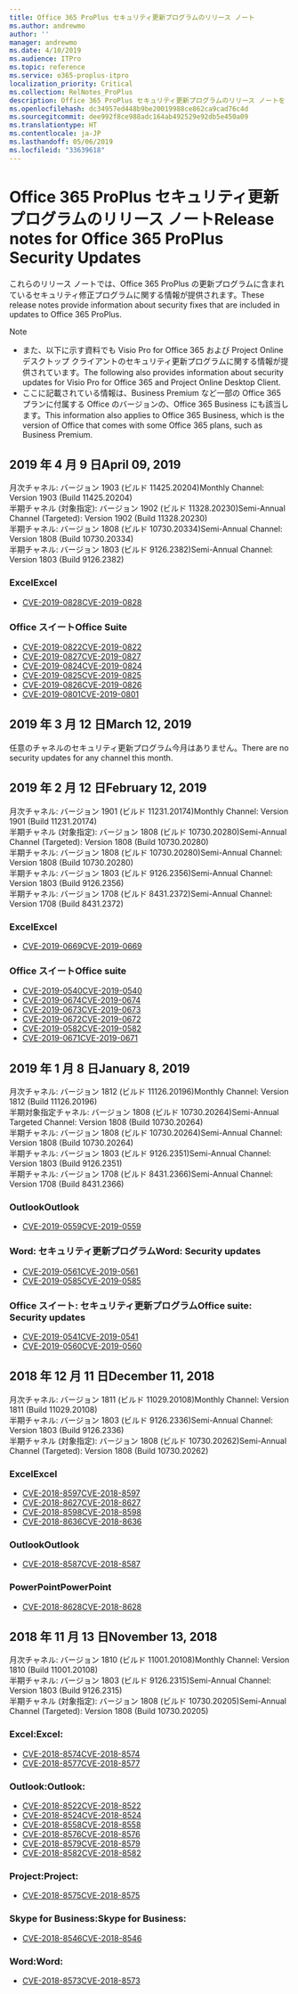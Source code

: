 ```yaml
---
title: Office 365 ProPlus セキュリティ更新プログラムのリリース ノート
ms.author: andrewmo
author: ''
manager: andrewmo
ms.date: 4/10/2019
ms.audience: ITPro
ms.topic: reference
ms.service: o365-proplus-itpro
localization_priority: Critical
ms.collection: RelNotes_ProPlus
description: Office 365 ProPlus セキュリティ更新プログラムのリリース ノートを IT 担当者に提供します
ms.openlocfilehash: dc34957ed448b9be20019988ce862ca9cad76c4d
ms.sourcegitcommit: dee992f8ce988adc164ab492529e92db5e450a09
ms.translationtype: HT
ms.contentlocale: ja-JP
ms.lasthandoff: 05/06/2019
ms.locfileid: "33639618"
---
```

# <a name="release-notes-for-office-365-proplus-security-updates"></a><span data-ttu-id="7961d-103">Office 365 ProPlus セキュリティ更新プログラムのリリース ノート</span><span class="sxs-lookup"><span data-stu-id="7961d-103">Release notes for Office 365 ProPlus Security Updates</span></span>

<span data-ttu-id="7961d-104">これらのリリース ノートでは、Office 365 ProPlus の更新プログラムに含まれているセキュリティ修正プログラムに関する情報が提供されます。</span><span class="sxs-lookup"><span data-stu-id="7961d-104">These release notes provide information about security fixes that are included in updates to Office 365 ProPlus.</span></span>
 
> [!NOTE]
> - <span data-ttu-id="7961d-105">また、以下に示す資料でも Visio Pro for Office 365 および Project Online デスクトップ クライアントのセキュリティ更新プログラムに関する情報が提供されています。</span><span class="sxs-lookup"><span data-stu-id="7961d-105">The following also provides information about security updates for Visio Pro for Office 365 and Project Online Desktop Client.</span></span>
> - <span data-ttu-id="7961d-106">ここに記載されている情報は、Business Premium など一部の Office 365 プランに付属する Office のバージョンの、Office 365 Business にも該当します。</span><span class="sxs-lookup"><span data-stu-id="7961d-106">This information also applies to Office 365 Business, which is the version of Office that comes with some Office 365 plans, such as Business Premium.</span></span>

[//]: # (上の行は間隔を空けるために使用されているので、削除しないでください。)
## <a name="april-09-2019"></a><span data-ttu-id="7961d-108">2019 年 4 月 9 日</span><span class="sxs-lookup"><span data-stu-id="7961d-108">April 09, 2019</span></span>
<span data-ttu-id="7961d-109">月次チャネル: バージョン 1903 (ビルド 11425.20204)</span><span class="sxs-lookup"><span data-stu-id="7961d-109">Monthly Channel: Version 1903 (Build 11425.20204)</span></span>  
<span data-ttu-id="7961d-110">半期チャネル (対象指定): バージョン 1902 (ビルド 11328.20230)</span><span class="sxs-lookup"><span data-stu-id="7961d-110">Semi-Annual Channel (Targeted): Version 1902 (Build 11328.20230)</span></span>  
<span data-ttu-id="7961d-111">半期チャネル: バージョン 1808 (ビルド 10730.20334)</span><span class="sxs-lookup"><span data-stu-id="7961d-111">Semi-Annual Channel: Version 1808 (Build 10730.20334)</span></span>  
<span data-ttu-id="7961d-112">半期チャネル: バージョン 1803 (ビルド 9126.2382)</span><span class="sxs-lookup"><span data-stu-id="7961d-112">Semi-Annual Channel: Version 1803 (Build 9126.2382)</span></span>  

### <a name="excel"></a><span data-ttu-id="7961d-113">Excel</span><span class="sxs-lookup"><span data-stu-id="7961d-113">Excel</span></span>

-   [<span data-ttu-id="7961d-114">CVE-2019-0828</span><span class="sxs-lookup"><span data-stu-id="7961d-114">CVE-2019-0828</span></span>](https://portal.msrc.microsoft.com/ja-JP/security-guidance/advisory/CVE-2019-0828)

### <a name="office-suite"></a><span data-ttu-id="7961d-115">Office スイート</span><span class="sxs-lookup"><span data-stu-id="7961d-115">Office Suite</span></span>

-   [<span data-ttu-id="7961d-116">CVE-2019-0822</span><span class="sxs-lookup"><span data-stu-id="7961d-116">CVE-2019-0822</span></span>](https://portal.msrc.microsoft.com/ja-JP/security-guidance/advisory/CVE-2019-0822)
-   [<span data-ttu-id="7961d-117">CVE-2019-0827</span><span class="sxs-lookup"><span data-stu-id="7961d-117">CVE-2019-0827</span></span>](https://portal.msrc.microsoft.com/ja-JP/security-guidance/advisory/CVE-2019-0827)
-   [<span data-ttu-id="7961d-118">CVE-2019-0824</span><span class="sxs-lookup"><span data-stu-id="7961d-118">CVE-2019-0824</span></span>](https://portal.msrc.microsoft.com/ja-JP/security-guidance/advisory/CVE-2019-0824)
-   [<span data-ttu-id="7961d-119">CVE-2019-0825</span><span class="sxs-lookup"><span data-stu-id="7961d-119">CVE-2019-0825</span></span>](https://portal.msrc.microsoft.com/ja-JP/security-guidance/advisory/CVE-2019-0825)
-   [<span data-ttu-id="7961d-120">CVE-2019-0826</span><span class="sxs-lookup"><span data-stu-id="7961d-120">CVE-2019-0826</span></span>](https://portal.msrc.microsoft.com/ja-JP/security-guidance/advisory/CVE-2019-0826)
-   [<span data-ttu-id="7961d-121">CVE-2019-0801</span><span class="sxs-lookup"><span data-stu-id="7961d-121">CVE-2019-0801</span></span>](https://portal.msrc.microsoft.com/ja-JP/security-guidance/advisory/CVE-2019-0801)

## <a name="march-12-2019"></a><span data-ttu-id="7961d-122">2019 年 3 月 12 日</span><span class="sxs-lookup"><span data-stu-id="7961d-122">March 12, 2019</span></span>
<span data-ttu-id="7961d-123">任意のチャネルのセキュリティ更新プログラム今月はありません。</span><span class="sxs-lookup"><span data-stu-id="7961d-123">There are no security updates for any channel this month.</span></span>

## <a name="february-12-2019"></a><span data-ttu-id="7961d-124">2019 年 2 月 12 日</span><span class="sxs-lookup"><span data-stu-id="7961d-124">February 12, 2019</span></span>
<span data-ttu-id="7961d-125">月次チャネル: バージョン 1901 (ビルド 11231.20174)</span><span class="sxs-lookup"><span data-stu-id="7961d-125">Monthly Channel: Version 1901 (Build 11231.20174)</span></span>  
<span data-ttu-id="7961d-126">半期チャネル (対象指定): バージョン 1808 (ビルド 10730.20280)</span><span class="sxs-lookup"><span data-stu-id="7961d-126">Semi-Annual Channel (Targeted): Version 1808 (Build 10730.20280)</span></span>   
<span data-ttu-id="7961d-127">半期チャネル: バージョン 1808 (ビルド 10730.20280)</span><span class="sxs-lookup"><span data-stu-id="7961d-127">Semi-Annual Channel: Version 1808 (Build 10730.20280)</span></span>  
<span data-ttu-id="7961d-128">半期チャネル: バージョン 1803 (ビルド 9126.2356)</span><span class="sxs-lookup"><span data-stu-id="7961d-128">Semi-Annual Channel: Version 1803 (Build 9126.2356)</span></span>  
<span data-ttu-id="7961d-129">半期チャネル: バージョン 1708 (ビルド 8431.2372)</span><span class="sxs-lookup"><span data-stu-id="7961d-129">Semi-Annual Channel: Version 1708 (Build 8431.2372)</span></span>  


### <a name="excel"></a><span data-ttu-id="7961d-130">Excel</span><span class="sxs-lookup"><span data-stu-id="7961d-130">Excel</span></span>

-   [<span data-ttu-id="7961d-131">CVE-2019-0669</span><span class="sxs-lookup"><span data-stu-id="7961d-131">CVE-2019-0669</span></span>](https://portal.msrc.microsoft.com/ja-JP/security-guidance/advisory/CVE-2019-0669)

### <a name="office-suite"></a><span data-ttu-id="7961d-132">Office スイート</span><span class="sxs-lookup"><span data-stu-id="7961d-132">Office suite</span></span>

-   [<span data-ttu-id="7961d-133">CVE-2019-0540</span><span class="sxs-lookup"><span data-stu-id="7961d-133">CVE-2019-0540</span></span>](https://portal.msrc.microsoft.com/ja-JP/security-guidance/advisory/CVE-2019-0540)
-   [<span data-ttu-id="7961d-134">CVE-2019-0674</span><span class="sxs-lookup"><span data-stu-id="7961d-134">CVE-2019-0674</span></span>](https://portal.msrc.microsoft.com/ja-JP/security-guidance/advisory/CVE-2019-0674)
-   [<span data-ttu-id="7961d-135">CVE-2019-0673</span><span class="sxs-lookup"><span data-stu-id="7961d-135">CVE-2019-0673</span></span>](https://portal.msrc.microsoft.com/ja-JP/security-guidance/advisory/CVE-2019-0673)
-   [<span data-ttu-id="7961d-136">CVE-2019-0672</span><span class="sxs-lookup"><span data-stu-id="7961d-136">CVE-2019-0672</span></span>](https://portal.msrc.microsoft.com/ja-JP/security-guidance/advisory/CVE-2019-0672)
-   [<span data-ttu-id="7961d-137">CVE-2019-0582</span><span class="sxs-lookup"><span data-stu-id="7961d-137">CVE-2019-0582</span></span>](https://portal.msrc.microsoft.com/ja-JP/security-guidance/advisory/CVE-2019-0582)
-   [<span data-ttu-id="7961d-138">CVE-2019-0671</span><span class="sxs-lookup"><span data-stu-id="7961d-138">CVE-2019-0671</span></span>](https://portal.msrc.microsoft.com/ja-JP/security-guidance/advisory/CVE-2019-0671)

## <a name="january-8-2019"></a><span data-ttu-id="7961d-139">2019 年 1 月 8 日</span><span class="sxs-lookup"><span data-stu-id="7961d-139">January 8, 2019</span></span>

<span data-ttu-id="7961d-140">月次チャネル: バージョン 1812 (ビルド 11126.20196)</span><span class="sxs-lookup"><span data-stu-id="7961d-140">Monthly Channel: Version 1812 (Build 11126.20196)</span></span>  
<span data-ttu-id="7961d-141">半期対象指定チャネル: バージョン 1808 (ビルド 10730.20264)</span><span class="sxs-lookup"><span data-stu-id="7961d-141">Semi-Annual Targeted Channel: Version 1808 (Build 10730.20264)</span></span>  
<span data-ttu-id="7961d-142">半期チャネル: バージョン 1808 (ビルド 10730.20264)</span><span class="sxs-lookup"><span data-stu-id="7961d-142">Semi-Annual Channel: Version 1808 (Build 10730.20264)</span></span>  
<span data-ttu-id="7961d-143">半期チャネル: バージョン 1803 (ビルド 9126.2351)</span><span class="sxs-lookup"><span data-stu-id="7961d-143">Semi-Annual Channel: Version 1803 (Build 9126.2351)</span></span>  
<span data-ttu-id="7961d-144">半期チャネル: バージョン 1708 (ビルド 8431.2366)</span><span class="sxs-lookup"><span data-stu-id="7961d-144">Semi-Annual Channel: Version 1708 (Build 8431.2366)</span></span>  


### <a name="outlook"></a><span data-ttu-id="7961d-145">Outlook</span><span class="sxs-lookup"><span data-stu-id="7961d-145">Outlook</span></span>
-   [<span data-ttu-id="7961d-146">CVE-2019-0559</span><span class="sxs-lookup"><span data-stu-id="7961d-146">CVE-2019-0559</span></span>](https://portal.msrc.microsoft.com/ja-JP/security-guidance/advisory/CVE-2019-0559)

### <a name="word-security-updates"></a><span data-ttu-id="7961d-147">Word: セキュリティ更新プログラム</span><span class="sxs-lookup"><span data-stu-id="7961d-147">Word: Security updates</span></span> 
-   [<span data-ttu-id="7961d-148">CVE-2019-0561</span><span class="sxs-lookup"><span data-stu-id="7961d-148">CVE-2019-0561</span></span>](https://portal.msrc.microsoft.com/ja-JP/security-guidance/advisory/CVE-2019-0561)
-   [<span data-ttu-id="7961d-149">CVE-2019-0585</span><span class="sxs-lookup"><span data-stu-id="7961d-149">CVE-2019-0585</span></span>](https://portal.msrc.microsoft.com/ja-JP/security-guidance/advisory/CVE-2019-0585) 
 
### <a name="office-suite-security-updates"></a><span data-ttu-id="7961d-150">Office スイート: セキュリティ更新プログラム</span><span class="sxs-lookup"><span data-stu-id="7961d-150">Office suite: Security updates</span></span> 
-   [<span data-ttu-id="7961d-151">CVE-2019-0541</span><span class="sxs-lookup"><span data-stu-id="7961d-151">CVE-2019-0541</span></span>](https://portal.msrc.microsoft.com/ja-JP/security-guidance/advisory/CVE-2019-0541)
-   [<span data-ttu-id="7961d-152">CVE-2019-0560</span><span class="sxs-lookup"><span data-stu-id="7961d-152">CVE-2019-0560</span></span>](https://portal.msrc.microsoft.com/ja-JP/security-guidance/advisory/CVE-2019-0560)

## <a name="december-11-2018"></a><span data-ttu-id="7961d-153">2018 年 12 月 11 日</span><span class="sxs-lookup"><span data-stu-id="7961d-153">December 11, 2018</span></span>
<span data-ttu-id="7961d-154">月次チャネル: バージョン 1811 (ビルド 11029.20108)</span><span class="sxs-lookup"><span data-stu-id="7961d-154">Monthly Channel: Version 1811 (Build 11029.20108)</span></span>  
<span data-ttu-id="7961d-155">半期チャネル: バージョン 1803 (ビルド 9126.2336)</span><span class="sxs-lookup"><span data-stu-id="7961d-155">Semi-Annual Channel: Version 1803 (Build 9126.2336)</span></span>  
<span data-ttu-id="7961d-156">半期チャネル (対象指定): バージョン 1808 (ビルド 10730.20262)</span><span class="sxs-lookup"><span data-stu-id="7961d-156">Semi-Annual Channel (Targeted): Version 1808 (Build 10730.20262)</span></span>  

### <a name="excel"></a><span data-ttu-id="7961d-157">Excel</span><span class="sxs-lookup"><span data-stu-id="7961d-157">Excel</span></span>

-   [<span data-ttu-id="7961d-158">CVE-2018-8597</span><span class="sxs-lookup"><span data-stu-id="7961d-158">CVE-2018-8597</span></span>](https://portal.msrc.microsoft.com/ja-JP/security-guidance/advisory/CVE-2018-8597)
-   [<span data-ttu-id="7961d-159">CVE-2018-8627</span><span class="sxs-lookup"><span data-stu-id="7961d-159">CVE-2018-8627</span></span>](https://portal.msrc.microsoft.com/ja-JP/security-guidance/advisory/CVE-2018-8627)
-   [<span data-ttu-id="7961d-160">CVE-2018-8598</span><span class="sxs-lookup"><span data-stu-id="7961d-160">CVE-2018-8598</span></span>](https://portal.msrc.microsoft.com/ja-JP/security-guidance/advisory/CVE-2018-8598)
-   [<span data-ttu-id="7961d-161">CVE-2018-8636</span><span class="sxs-lookup"><span data-stu-id="7961d-161">CVE-2018-8636</span></span>](https://portal.msrc.microsoft.com/ja-JP/security-guidance/advisory/CVE-2018-8636)

### <a name="outlook"></a><span data-ttu-id="7961d-162">Outlook</span><span class="sxs-lookup"><span data-stu-id="7961d-162">Outlook</span></span>

-   [<span data-ttu-id="7961d-163">CVE-2018-8587</span><span class="sxs-lookup"><span data-stu-id="7961d-163">CVE-2018-8587</span></span>](https://portal.msrc.microsoft.com/ja-JP/security-guidance/advisory/CVE-2018-8587)

### <a name="powerpoint"></a><span data-ttu-id="7961d-164">PowerPoint</span><span class="sxs-lookup"><span data-stu-id="7961d-164">PowerPoint</span></span>

-   [<span data-ttu-id="7961d-165">CVE-2018-8628</span><span class="sxs-lookup"><span data-stu-id="7961d-165">CVE-2018-8628</span></span>](https://portal.msrc.microsoft.com/ja-JP/security-guidance/advisory/CVE-2018-8628)

## <a name="november-13-2018"></a><span data-ttu-id="7961d-166">2018 年 11 月 13 日</span><span class="sxs-lookup"><span data-stu-id="7961d-166">November 13, 2018</span></span>
<span data-ttu-id="7961d-167">月次チャネル: バージョン 1810 (ビルド 11001.20108)</span><span class="sxs-lookup"><span data-stu-id="7961d-167">Monthly Channel: Version 1810 (Build 11001.20108)</span></span>  
<span data-ttu-id="7961d-168">半期チャネル: バージョン 1803 (ビルド 9126.2315)</span><span class="sxs-lookup"><span data-stu-id="7961d-168">Semi-Annual Channel: Version 1803 (Build 9126.2315)</span></span>  
<span data-ttu-id="7961d-169">半期チャネル (対象指定): バージョン 1808 (ビルド 10730.20205)</span><span class="sxs-lookup"><span data-stu-id="7961d-169">Semi-Annual Channel (Targeted): Version 1808 (Build 10730.20205)</span></span>  

### <a name="excel"></a><span data-ttu-id="7961d-170">Excel:</span><span class="sxs-lookup"><span data-stu-id="7961d-170">Excel:</span></span>

-   [<span data-ttu-id="7961d-171">CVE-2018-8574</span><span class="sxs-lookup"><span data-stu-id="7961d-171">CVE-2018-8574</span></span>](https://portal.msrc.microsoft.com/ja-JP/security-guidance/advisory/CVE-2018-8574)
-   [<span data-ttu-id="7961d-172">CVE-2018-8577</span><span class="sxs-lookup"><span data-stu-id="7961d-172">CVE-2018-8577</span></span>](https://portal.msrc.microsoft.com/ja-JP/security-guidance/advisory/CVE-2018-8577)

### <a name="outlook"></a><span data-ttu-id="7961d-173">Outlook:</span><span class="sxs-lookup"><span data-stu-id="7961d-173">Outlook:</span></span>

-   [<span data-ttu-id="7961d-174">CVE-2018-8522</span><span class="sxs-lookup"><span data-stu-id="7961d-174">CVE-2018-8522</span></span>](https://portal.msrc.microsoft.com/ja-JP/security-guidance/advisory/CVE-2018-8522)
-   [<span data-ttu-id="7961d-175">CVE-2018-8524</span><span class="sxs-lookup"><span data-stu-id="7961d-175">CVE-2018-8524</span></span>](https://portal.msrc.microsoft.com/ja-JP/security-guidance/advisory/CVE-2018-8524)
-   [<span data-ttu-id="7961d-176">CVE-2018-8558</span><span class="sxs-lookup"><span data-stu-id="7961d-176">CVE-2018-8558</span></span>](https://portal.msrc.microsoft.com/ja-JP/security-guidance/advisory/CVE-2018-8558)
-   [<span data-ttu-id="7961d-177">CVE-2018-8576</span><span class="sxs-lookup"><span data-stu-id="7961d-177">CVE-2018-8576</span></span>](https://portal.msrc.microsoft.com/ja-JP/security-guidance/advisory/CVE-2018-8576)
-   [<span data-ttu-id="7961d-178">CVE-2018-8579</span><span class="sxs-lookup"><span data-stu-id="7961d-178">CVE-2018-8579</span></span>](https://portal.msrc.microsoft.com/ja-JP/security-guidance/advisory/CVE-2018-8579)
-   [<span data-ttu-id="7961d-179">CVE-2018-8582</span><span class="sxs-lookup"><span data-stu-id="7961d-179">CVE-2018-8582</span></span>](https://portal.msrc.microsoft.com/ja-JP/security-guidance/advisory/CVE-2018-8582)

### <a name="project"></a><span data-ttu-id="7961d-180">Project:</span><span class="sxs-lookup"><span data-stu-id="7961d-180">Project:</span></span>

-   [<span data-ttu-id="7961d-181">CVE-2018-8575</span><span class="sxs-lookup"><span data-stu-id="7961d-181">CVE-2018-8575</span></span>](https://portal.msrc.microsoft.com/ja-JP/security-guidance/advisory/CVE-2018-8575)

### <a name="skype-for-business"></a><span data-ttu-id="7961d-182">Skype for Business:</span><span class="sxs-lookup"><span data-stu-id="7961d-182">Skype for Business:</span></span>

-   [<span data-ttu-id="7961d-183">CVE-2018-8546</span><span class="sxs-lookup"><span data-stu-id="7961d-183">CVE-2018-8546</span></span>](https://portal.msrc.microsoft.com/ja-JP/security-guidance/advisory/CVE-2018-8546)

### <a name="word"></a><span data-ttu-id="7961d-184">Word:</span><span class="sxs-lookup"><span data-stu-id="7961d-184">Word:</span></span>

-   [<span data-ttu-id="7961d-185">CVE-2018-8573</span><span class="sxs-lookup"><span data-stu-id="7961d-185">CVE-2018-8573</span></span>](https://portal.msrc.microsoft.com/ja-JP/security-guidance/advisory/CVE-2018-8573)
